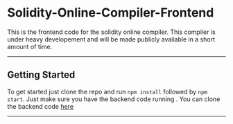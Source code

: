 # Solidity-Online-Compiler-Frontend

This is the frontend code for the solidity online compiler. This compiler is under heavy developement and will be made publicly available in a short amount of time. 

---

## Getting Started

To get started just clone the repo and run `npm install` followed by `npm start`. Just make sure you have the backend code running . You can clone the backend code [here](https://github.com/justdvnsh/solidity-online-compiler-backend)

---